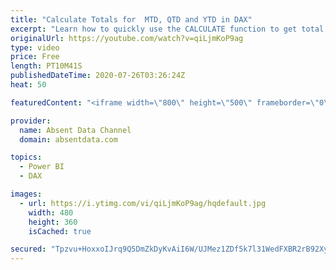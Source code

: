 ```yaml
---
title: "Calculate Totals for  MTD, QTD and YTD in DAX"
excerpt: "Learn how to quickly use the CALCULATE function to get total from year to date, month to date and quarter to date in Power BI using a Calendar table and time intelligence functions in DAX."
originalUrl: https://youtube.com/watch?v=qiLjmKoP9ag
type: video
price: Free
length: PT10M41S
publishedDateTime: 2020-07-26T03:26:24Z
heat: 50

featuredContent: "<iframe width=\"800\" height=\"500\" frameborder=\"0\" src=\"https://www.youtube.com/embed/qiLjmKoP9ag\" allow=\"accelerometer; autoplay; encrypted-media; gyroscope; picture-in-picture\" allowfullscreen></iframe>"

provider:
  name: Absent Data Channel
  domain: absentdata.com

topics:
  - Power BI
  - DAX

images:
  - url: https://i.ytimg.com/vi/qiLjmKoP9ag/hqdefault.jpg
    width: 480
    height: 360
    isCached: true

secured: "Tpzvu+HoxxoIJrq9Q5DmZkDyKvAiI6W/UJMez1ZDf5k7l31WedFXBR2rB92XyVJklGOiy/wRc6XafFmganSNWTFtvtKv3rXbPP2YdchSgGaoq+6NzLlCnKl/ObYzqvv1a4smnm+YgiLXkrKuj6Jd8elrzrqkrpOsIXoaBmwNoX/dZdmck+7WT15ZFN+4jYseKE2cwzHuIDPI12FpvS1U46b5uddlfFAK2M0TwYOGYyo5GZ/u/5w8JTrDjWNH4YGeMyfaI+K2ZLuUm4FBvvJOn/lY9HXHljrQYcLICSaxKslgGWo9azrni/93VuO2KFsxXJfZ8OkyhS7OrExtTUAlUcvNLhJRMuckUGDFnmZULm+7znU9jA57PiuLTOYNLgYwGCuud8pgCrPuDP9GBevx1BK9YyOCeWbhTUKVOn4unOE=;mxlWmXiQFjrG6+4ZXnHtVg=="
---
```


